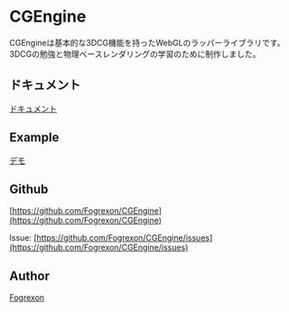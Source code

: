 # CGEngine

CGEngineは基本的な3DCG機能を持ったWebGLのラッパーライブラリです。
3DCGの勉強と物理ベースレンダリングの学習のために制作しました。

## ドキュメント

[ドキュメント](https://fogrexon.github.io/CGEngine/docs/index.html)

## Example

[デモ](https://fogrexon.github.io/CGEngine/examples/index.html)

## Github
[https://github.com/Fogrexon/CGEngine](https://github.com/Fogrexon/CGEngine)

Issue: 
[https://github.com/Fogrexon/CGEngine/issues](https://github.com/Fogrexon/CGEngine/issues)

## Author
[Fogrexon](https://fogrex.com)
